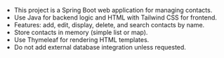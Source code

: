 <!-- Use this file to provide workspace-specific custom instructions to Copilot. For more details, visit https://code.visualstudio.com/docs/copilot/copilot-customization#_use-a-githubcopilotinstructionsmd-file -->

- This project is a Spring Boot web application for managing contacts.
- Use Java for backend logic and HTML with Tailwind CSS for frontend.
- Features: add, edit, display, delete, and search contacts by name.
- Store contacts in memory (simple list or map).
- Use Thymeleaf for rendering HTML templates.
- Do not add external database integration unless requested.
